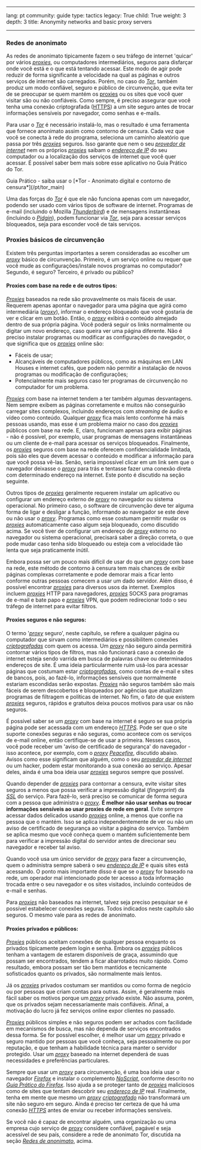

---

lang: pt
community: guide
type: tactics
legacy: True
child: True
weight: 3
depth: 3
title: Anonymity networks and basic proxy servers

---

### Redes de anonimato ###

As redes de anonimato tipicamente fazem o seu tráfego de internet 'quicar' por vários [*proxies*](/pt/glossary#Proxy), ou computadores intermediários, seguros para disfarçar onde você está e o que está tentando acessar. Este modo de agir pode reduzir de forma significante a velocidade na qual as páginas e outros serviços de internet são carregados. Porém, no caso do [*Tor*](/pt/glossary#Tor), também produz um modo confiável, seguro e público de circunvenção, que evita ter de se preocupar se quem mantém os [proxies](/pt/glossary#Proxy) ou os sites que você quer visitar são ou não confiáveis. Como sempre, é preciso assegurar que você tenha uma conexão criptografada ([HTTPS](/pt/glossary#SSL)) a um site seguro antes de trocar informações sensíveis por navegador, como senhas e e-mails.

Para usar o [*Tor*](/pt/glossary#Tor) é necessário instalá-lo,  mas o resultado é uma ferramenta que fornece anonimato assim como contorno de censura. Cada vez que você se conecta à rede do programa, seleciona um caminho aleatório que passa por três [*proxies*](/pt/glossary#Proxy) seguros. Isso garante que nem o seu [*provedor de internet*](/pt/glossary#ISP) nem os próprios [*proxies*](/pt/glossary#Proxy) saibam o [*endereço de IP*](/pt/glossary#IP_address) do seu computador ou a localização dos serviços de internet que você quer acessar. É possível saber bem mais sobre esse aplicativo no Guia Prático do Tor.

<div class="getstarted" markdown="1">
Guia Prático - saiba usar o [*Tor - Anonimato digital e contorno de censura*](/pt/tor_main)
</div>

Uma das forças do [*Tor*](/pt/glossary#Tor) é que ele não funciona apenas com um navegador, podendo ser usado com vários tipos de software de internet. Programas de e-mail (incluindo o Mozilla [*Thunderbird*](/pt/glossary#Thunderbird)) e de mensagens instantâneas (incluindo o [*Pidgin*](/pt/glossary#Pidgin)), podem funcionar via [*Tor*](/pt/glossary#Tor), seja para acessar serviços bloqueados, seja para esconder você de tais serviços.


### Proxies básicos de circunvenção ###

Existem três perguntas importantes a serem consideradas ao escolher um [*proxy*](/pt/glossary#Proxy) básico de circunvenção. Primeiro, é um serviço online ou requer que você mude as configurações/instale novos programas no computador? Segundo, é seguro? Terceiro, é privado ou público?


#### Proxies com base na rede e de outros tipos: ####

[*Proxies*](/pt/glossary#Proxy) baseados na rede são provavelmente os mais fáceis de usar. Requerem apenas apontar o navegador para uma página que agirá como intermediária ([*proxy*](/pt/glossary#Proxy)), informar o endereço bloqueado que você gostaria de ver e clicar em um botão. Então, o [*proxy*](/pt/glossary#Proxy) exibirá o conteúdo almejado dentro de sua própria página. Você poderá seguir os links normalmente ou digitar um novo endereço, caso queira ver uma página diferente. Não é preciso instalar programas ou modificar as configurações do navegador, o que significa que os [*proxies*](/pt/glossary#Proxy) online são:

  * Fáceis de usar;
  * Alcançáveis de computadores públicos, como as máquinas em LAN Houses e internet cafés, que podem não permitir a instalação de novos programas ou modificação de configurações;
  * Potencialmente mais seguros caso ter programas de circunvenção no computador for um problema.

[*Proxies*](glossary#Proxy) com base na internet tendem a ter também algumas desvantagens. Nem sempre exibem as páginas corretamente e muitos não conseguirão carregar sites complexos, incluindo endereços com *streaming* de áudio e vídeo como conteúdo. Qualquer [*proxy*](/pt/glossary#Proxy) fica mais lento conforme há mais pessoas usando, mas esse é um problema maior no caso dos [*proxies*](/pt/glossary#Proxy) públicos com base na rede. E, claro, funcionam apenas para exibir páginas - não é possível, por exemplo, usar programas de mensagens instantâneas ou um cliente de e-mail para acessar os serviços bloqueados. Finalmente, os [*proxies*](/pt/glossary#Proxy) seguros com base na rede oferecem confidencialidade limitada, pois são eles que devem acessar o conteúdo e modificar a informação para que você possa vê-las. Senão, seria impossível clicar em um link sem que o navegador deixasse o [*proxy*](/pt/glossary#Proxy) para trás e tentasse fazer uma conexão direta com determinado endereço na internet. Este ponto é discutido na seção seguinte.

Outros tipos de [*proxies*](/pt/glossary#Proxy) geralmente requerem instalar um aplicativo ou configurar um endereço externo de [*proxy*](/pt/glossary#Proxy) no navegador ou sistema operacional. No primeiro caso, o software de circunvenção deve ter alguma forma de ligar e desligar a função, informando ao navegador se este deve ou não usar o [*proxy*](/pt/glossary#Proxy). Programas como esse costumam permitir mudar os [*proxies*](/pt/glossary#Proxy) automaticamente caso algum seja bloqueado, como discutido acima. Se você tiver de configurar um endereço de [*proxy*](/pt/glossary#Proxy) externo no navegador ou sistema operacional, precisará saber a direção correta, o que pode mudar caso tenha sido bloqueado ou esteja com a velocidade tão lenta que seja praticamente inútil.

Embora possa ser um pouco mais difícil de usar do que um [*proxy*](/pt/glossary#Proxy) com base na rede, este método de contorno à censura tem mais chances de exibir páginas complexas corretamente e pode demorar mais a ficar lento conforme outras pessoas comecem a usar um dado servidor. Além disso, é possível encontrar [*proxies*](/pt/glossary#Proxy) para diversos usos da internet. Exemplos incluem [*proxies*](/pt/glossary#Proxy) HTTP para navegadores, [*proxies*](/pt/glossary#Proxy) SOCKS para programas de e-mail e bate papo e [*proxies*](/pt/glossary#Proxy) VPN, que podem redirecionar todo o seu tráfego de internet para evitar filtros.


#### Proxies seguros e não seguros: ####

O termo '[*proxy*](/pt/glossary#Proxy) seguro', neste capítulo, se refere a qualquer página ou computador que sirvam como intermediários e possibilitem conexões [*criptografadas*](/pt/glossary#Encryption) com quem os acessa. Um [*proxy*](/pt/glossary#Proxy) não seguro ainda permitirá contornar vários tipos de filtros, mas não funcionará caso a conexão de internet esteja sendo varrida em busca de palavras chave ou determinados endereços de site. É uma ideia particularmente ruim usá-los para acessar páginas que costumam estar [*criptografadas*](/pt/glossary#Encryption), como contas de e-mail e sites de bancos, pois, ao fazê-lo, informações sensíveis que normalmente estariam escondidas serão expostas. [*Proxies*](/pt/glossary#Proxy) não seguros também são mais fáceis de serem descobertos e bloqueados por agências que atualizam programas de filtragem e políticas de internet. No fim, o fato de que existem [*proxies*](/pt/glossary#Proxy) seguros, rápidos e gratuitos deixa poucos motivos para usar os não seguros.

É possível saber se um [*proxy*](/pt/glossary#Proxy) com base na internet é seguro se sua própria página pode ser acessada com um endereço [*HTTPS*](/pt/glossary#SSL). Pode ser que o site suporte conexões seguras e não seguras, como acontece com os serviços de e-mail online, então certifique-se de usar a primeira. Nesses casos, você pode receber um 'aviso de certificado de segurança' do navegador - isso acontece, por exemplo, com o [*proxy*](/pt/glossary#Proxy) [*Peacefire*](/pt/glossary#Peacefire), discutido abaixo. Avisos como esse significam que alguém, como o seu [*provedor de internet*](/pt/glossary#ISP) ou um hacker, podem estar monitorando a sua conexão ao serviço. Apesar deles, ainda é uma boa ideia usar [*proxies*](/pt/glossary#Proxy) seguros sempre que possível.

Quando depender de [*proxies*](/pt/glossary#Proxy) para contornar a censura, evite visitar sites seguros a menos que possa verificar a impressão digital (*fingerprint*) da [*SSL*](/pt/glossary#SSL) do serviço. Para fazê-lo, será preciso se comunicar de forma segura com a pessoa que administra o [*proxy*](/pt/glossary#Proxy). **É melhor não usar senhas ou trocar informações sensíveis ao usar proxies de rede em geral**. Evite sempre acessar dados delicados usando [*proxies*](/pt/glossary#Proxy) online, a menos que confie na pessoa que o mantém. Isso se aplica independentemente de ver ou não um aviso de certificado de segurança ao visitar a página do serviço. Também se aplica mesmo que você conheça quem o mantém suficientemente bem para verificar a impressão digital do servidor antes de direcionar seu navegador e receber tal aviso.

Quando você usa um único servidor de [*proxy*](/pt/glossary#Proxy) para fazer a circunvenção, quem o administra sempre saberá o seu [*endereço de IP*](/pt/glossary#IP_address) e quais sites está acessando. O ponto mais importante disso é que se o [*proxy*](/pt/glossary#Proxy) for baseado na rede, um operador mal intencionado pode ter acesso a toda informação trocada entre o seu navegador e os sites visitados, incluindo conteúdos de e-mail e senhas. 

Para [*proxies*](/pt/glossary#Proxy) não baseados na internet, talvez seja preciso pesquisar se é possível estabelecer conexões seguras. Todos indicados neste capítulo são seguros. O mesmo vale para as redes de anonimato.


#### Proxies privados e públicos: ####

[*Proxies*](/pt/glossary#Proxy) públicos aceitam conexões de qualquer pessoa enquanto os privados tipicamente pedem login e senha. Embora os [*proxies*](/pt/glossary#Proxy) públicos tenham a vantagem de estarem disponíveis de graça, assumindo que possam ser encontrados, tendem a ficar abarrotados muito rápido. Como resultado, embora possam ser tão bem mantidos e tecnicamente sofisticados quanto os privados, são normalmente mais lentos.

Já os [*proxies*](/pt/glossary#Proxy) privados costumam ser mantidos ou como forma de negócio ou por pessoas que criam contas para outras. Assim, é geralmente mais fácil saber os motivos porque um [*proxy*](/pt/glossary#Proxy) privado existe. Não assuma, porém, que os privados sejam necessariamente mais confiáveis. Afinal, a motivação do lucro já fez serviços online expor clientes no passado.

[*Proxies*](/pt/glossary#Proxy) públicos simples e não seguros podem ser achados com facilidade em mecanismos de busca, mas não dependa de serviços encontrados dessa forma. Se for possível escolher, é melhor usar um [*proxy*](/pt/glossary#Proxy) privado e seguro mantido por pessoas que você conheça, seja pessoalmente ou por reputação, e que tenham a habilidade técnica para manter o servidor protegido. Usar um [*proxy*](/pt/glossary#Proxy) baseado na internet dependerá de suas necessidades e preferências particulares.

Sempre que usar um [*proxy*](/pt/glossary#Proxy) para circunvenção, é uma boa ideia usar o navegador [*Firefox*](/pt/glossary#Firefox) e instalar o complemento [*NoScript*](/pt/glossary#NoScript), conforme descrito no [*Guia Prático do Firefox*](/pt/firefox_main). Isso ajuda a se proteger tanto de [*proxies*](/pt/glossary#Proxy) maliciosos como de sites que tentam descobrir seu [*endereço de IP*](/pt/glossary#IP_address) real. Finalmente, tenha em mente que mesmo um [*proxy*](/pt/glossary#Proxy) [*criptografado*](/pt/glossary#Encryption) não transformará um site não seguro em seguro. Ainda é preciso ter certeza de que há uma conexão [*HTTPS*](/pt/glossary#SSL) antes de enviar ou receber informações sensíveis.

Se você não é capaz de encontrar alguém, uma organização ou uma empresa cujo serviço de [*proxy*](/pt/glossary#Proxy) considere confiável, pagável e seja acessível de seu país, considere a rede de anonimato Tor, discutida na seção [*Redes de anonimato*](/pt/chapter_8_3), acima.

